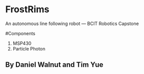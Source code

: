 ﻿# FrostRims
An autonomous line following robot — BCIT Robotics Capstone

#Components

1. MSP430
2. Particle Photon

## By Daniel Walnut and Tim Yue
